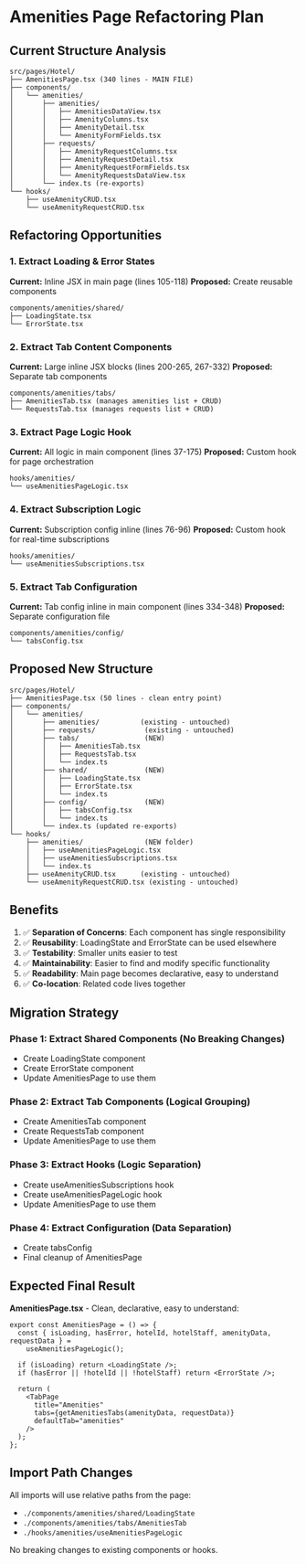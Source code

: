 # Amenities Page Refactoring Plan

## Current Structure Analysis

```
src/pages/Hotel/
├── AmenitiesPage.tsx (340 lines - MAIN FILE)
├── components/
│   └── amenities/
│       ├── amenities/
│       │   ├── AmenitiesDataView.tsx
│       │   ├── AmenityColumns.tsx
│       │   ├── AmenityDetail.tsx
│       │   └── AmenityFormFields.tsx
│       ├── requests/
│       │   ├── AmenityRequestColumns.tsx
│       │   ├── AmenityRequestDetail.tsx
│       │   ├── AmenityRequestFormFields.tsx
│       │   └── AmenityRequestsDataView.tsx
│       └── index.ts (re-exports)
└── hooks/
    ├── useAmenityCRUD.tsx
    └── useAmenityRequestCRUD.tsx
```

## Refactoring Opportunities

### 1. **Extract Loading & Error States**

**Current:** Inline JSX in main page (lines 105-118)
**Proposed:** Create reusable components

```
components/amenities/shared/
├── LoadingState.tsx
└── ErrorState.tsx
```

### 2. **Extract Tab Content Components**

**Current:** Large inline JSX blocks (lines 200-265, 267-332)
**Proposed:** Separate tab components

```
components/amenities/tabs/
├── AmenitiesTab.tsx (manages amenities list + CRUD)
└── RequestsTab.tsx (manages requests list + CRUD)
```

### 3. **Extract Page Logic Hook**

**Current:** All logic in main component (lines 37-175)
**Proposed:** Custom hook for page orchestration

```
hooks/amenities/
└── useAmenitiesPageLogic.tsx
```

### 4. **Extract Subscription Logic**

**Current:** Subscription config inline (lines 76-96)
**Proposed:** Custom hook for real-time subscriptions

```
hooks/amenities/
└── useAmenitiesSubscriptions.tsx
```

### 5. **Extract Tab Configuration**

**Current:** Tab config inline in main component (lines 334-348)
**Proposed:** Separate configuration file

```
components/amenities/config/
└── tabsConfig.tsx
```

## Proposed New Structure

```
src/pages/Hotel/
├── AmenitiesPage.tsx (50 lines - clean entry point)
├── components/
│   └── amenities/
│       ├── amenities/          (existing - untouched)
│       ├── requests/            (existing - untouched)
│       ├── tabs/                (NEW)
│       │   ├── AmenitiesTab.tsx
│       │   ├── RequestsTab.tsx
│       │   └── index.ts
│       ├── shared/              (NEW)
│       │   ├── LoadingState.tsx
│       │   ├── ErrorState.tsx
│       │   └── index.ts
│       ├── config/              (NEW)
│       │   ├── tabsConfig.tsx
│       │   └── index.ts
│       └── index.ts (updated re-exports)
└── hooks/
    ├── amenities/               (NEW folder)
    │   ├── useAmenitiesPageLogic.tsx
    │   ├── useAmenitiesSubscriptions.tsx
    │   └── index.ts
    ├── useAmenityCRUD.tsx      (existing - untouched)
    └── useAmenityRequestCRUD.tsx (existing - untouched)
```

## Benefits

1. ✅ **Separation of Concerns**: Each component has single responsibility
2. ✅ **Reusability**: LoadingState and ErrorState can be used elsewhere
3. ✅ **Testability**: Smaller units easier to test
4. ✅ **Maintainability**: Easier to find and modify specific functionality
5. ✅ **Readability**: Main page becomes declarative, easy to understand
6. ✅ **Co-location**: Related code lives together

## Migration Strategy

### Phase 1: Extract Shared Components (No Breaking Changes)

- Create LoadingState component
- Create ErrorState component
- Update AmenitiesPage to use them

### Phase 2: Extract Tab Components (Logical Grouping)

- Create AmenitiesTab component
- Create RequestsTab component
- Update AmenitiesPage to use them

### Phase 3: Extract Hooks (Logic Separation)

- Create useAmenitiesSubscriptions hook
- Create useAmenitiesPageLogic hook
- Update AmenitiesPage to use them

### Phase 4: Extract Configuration (Data Separation)

- Create tabsConfig
- Final cleanup of AmenitiesPage

## Expected Final Result

**AmenitiesPage.tsx** - Clean, declarative, easy to understand:

```tsx
export const AmenitiesPage = () => {
  const { isLoading, hasError, hotelId, hotelStaff, amenityData, requestData } =
    useAmenitiesPageLogic();

  if (isLoading) return <LoadingState />;
  if (hasError || !hotelId || !hotelStaff) return <ErrorState />;

  return (
    <TabPage
      title="Amenities"
      tabs={getAmenitiesTabs(amenityData, requestData)}
      defaultTab="amenities"
    />
  );
};
```

## Import Path Changes

All imports will use relative paths from the page:

- `./components/amenities/shared/LoadingState`
- `./components/amenities/tabs/AmenitiesTab`
- `./hooks/amenities/useAmenitiesPageLogic`

No breaking changes to existing components or hooks.

